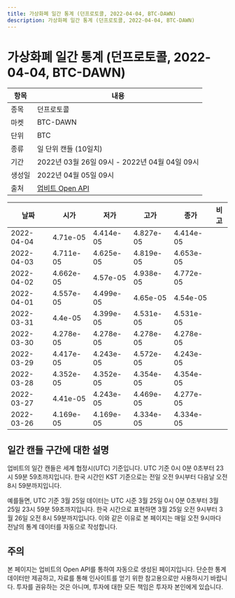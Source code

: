 ```yaml
---
title: 가상화폐 일간 통계 (던프로토콜, 2022-04-04, BTC-DAWN)
description: 가상화폐 일간 통계 (던프로토콜, 2022-04-04, BTC-DAWN)
---
```



가상화폐 일간 통계 (던프로토콜, 2022-04-04, BTC-DAWN)
===

|항목|내용|
|--|--|
|종목|던프로토콜|
|마켓|BTC-DAWN|
|단위|BTC|
|종류|일 단위 캔들 (10일치)|
|기간|2022년 03월 26일 09시 - 2022년 04월 04일 09시|
|생성일|2022년 04월 05일 09시|
|출처|[업비트 Open API](https://docs.upbit.com)|


|날짜|시가|저가|고가|종가|비고|
|--|--|--|--|--|--|
|2022-04-04|4.71e-05|4.414e-05|4.827e-05|4.414e-05|    |
|2022-04-03|4.711e-05|4.625e-05|4.819e-05|4.653e-05|    |
|2022-04-02|4.662e-05|4.57e-05|4.938e-05|4.772e-05|    |
|2022-04-01|4.557e-05|4.499e-05|4.65e-05|4.54e-05|    |
|2022-03-31|4.4e-05|4.399e-05|4.531e-05|4.531e-05|    |
|2022-03-30|4.278e-05|4.278e-05|4.278e-05|4.278e-05|    |
|2022-03-29|4.417e-05|4.243e-05|4.572e-05|4.243e-05|    |
|2022-03-28|4.352e-05|4.352e-05|4.354e-05|4.354e-05|    |
|2022-03-27|4.41e-05|4.243e-05|4.469e-05|4.277e-05|    |
|2022-03-26|4.169e-05|4.169e-05|4.334e-05|4.334e-05|    |


일간 캔들 구간에 대한 설명
---


업비트의 일간 캔들은 세계 협정시(UTC) 기준입니다. 
UTC 기준 0시 0분 0초부터 23시 59분 59초까지입니다. 
한국 시간인 KST 기준으로는 전일 오전 9시부터 다음날 오전 8시 59분까지입니다. 


예를들면, UTC 기준 3월 25일 데이터는 UTC 시준 3월 25일 0시 0분 0초부터 3월 25일 23시 59분 59초까지입니다. 
한국 시간으로 표현하면 3월 25일 오전 9시부터 3월 26일 오전 8시 59분까지입니다. 
이와 같은 이유로 본 페이지는 매일 오전 9시마다 전날의 통계 데이터를 자동으로 작성합니다. 


주의
---


본 페이지는 업비트의 Open API를 통하여 자동으로 생성된 페이지입니다. 
단순한 통계 데이터만 제공하고, 자료를 통해 인사이트를 얻기 위한 참고용으로만 사용하시기 바랍니다. 
투자를 권유하는 것은 아니며, 투자에 대한 모든 책임은 투자자 본인에게 있습니다. 
